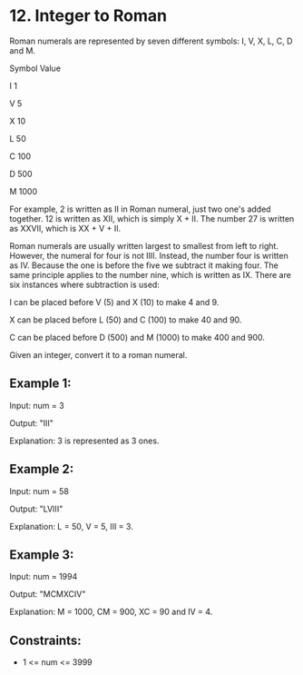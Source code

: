 # 12. Integer to Roman

Roman numerals are represented by seven different symbols: I, V, X, L, C, D and M.

Symbol       Value<p>
I             1<p>
V             5<p>
X             10<p>
L             50<p>
C             100<p>
D             500<p>
M             1000<p>
For example, 2 is written as II in Roman numeral, just two one's added together. 12 is written as XII, which is simply X + II. The number 27 is written as XXVII, which is XX + V + II.

Roman numerals are usually written largest to smallest from left to right. However, the numeral for four is not IIII. Instead, the number four is written as IV. Because the one is before the five we subtract it making four. The same principle applies to the number nine, which is written as IX. There are six instances where subtraction is used:

I can be placed before V (5) and X (10) to make 4 and 9. <p>
X can be placed before L (50) and C (100) to make 40 and 90. <p>
C can be placed before D (500) and M (1000) to make 400 and 900.<p>
Given an integer, convert it to a roman numeral.

 

## Example 1:

Input: num = 3<p>
Output: "III"<p>
Explanation: 3 is represented as 3 ones.<p>
## Example 2:

Input: num = 58<p>
Output: "LVIII"<p>
Explanation: L = 50, V = 5, III = 3.<p>
## Example 3:

Input: num = 1994<p>
Output: "MCMXCIV"<p>
Explanation: M = 1000, CM = 900, XC = 90 and IV = 4.
 

## Constraints:

- 1 <= num <= 3999